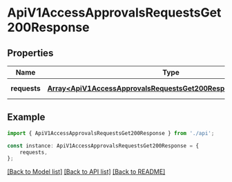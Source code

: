 # ApiV1AccessApprovalsRequestsGet200Response


## Properties

Name | Type | Description | Notes
------------ | ------------- | ------------- | -------------
**requests** | [**Array&lt;ApiV1AccessApprovalsRequestsGet200ResponseRequestsInner&gt;**](ApiV1AccessApprovalsRequestsGet200ResponseRequestsInner.md) |  | [default to undefined]

## Example

```typescript
import { ApiV1AccessApprovalsRequestsGet200Response } from './api';

const instance: ApiV1AccessApprovalsRequestsGet200Response = {
    requests,
};
```

[[Back to Model list]](../README.md#documentation-for-models) [[Back to API list]](../README.md#documentation-for-api-endpoints) [[Back to README]](../README.md)
